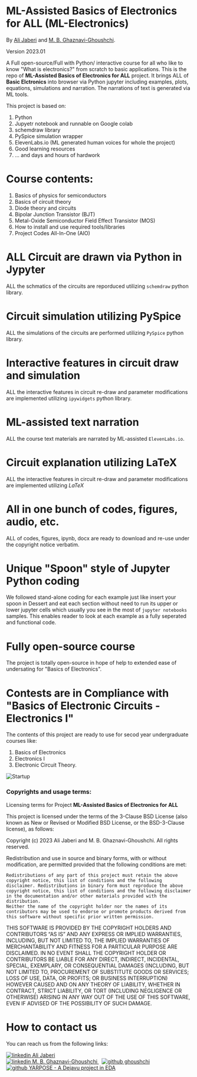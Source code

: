 # ML-Assisted Basics of Electronics for ALL (ML-Electronics)
By [Ali Jaberi](https://www.linkedin.com/in/alijaberii/) and [M. B. Ghaznavi-Ghoushchi](https://www.linkedin.com/in/ghaznavi-ghoushchi/).

Version 2023.01

A Full open-source/Full with Python/ interactive course for all who like to know "What is electronics?" from scratch to basic applications.
This is the repo of **ML-Assisted Basics of Electronics for ALL**  project. It brings ALL of **Basic Elctronics** into browser via Python jupyter including examples, plots, equations, simulations and narration. The narrations of text is generated via ML tools.


This project is based on:

1. Python
2. Jupyetr notebook and runnable on Google colab
3. schemdraw library
4. PySpice simulation wrapper
5. ElevenLabs.io (ML generated human voices for whole the project)
6. Good learning resources
7. ... and days and hours of hardwork 



# Course contents:

1. Basics of physics for semiconductors
2. Basics of circuit theory 
3. Diode theory and circuits
4. Bipolar Junction Transistor (BJT)
5. Metal-Oxide Semiconductor Field Effect Transistor (MOS)
6. How to install and use required tools/libraries
7. Project Codes All-In-One (AIO)

# ALL Circuit are drawn via Python in Jypyter
ALL the schmatics of the circuits are reporduced utilizing ```schemdraw``` python library.

# Circuit simulation utilizing PySpice
ALL the simulations of the circuits are performed utilizing ```PySpice``` python library.

# Interactive features in circuit draw and simulation
ALL the interactive features in circuit re-draw and parameter modifications are implemented utilizing ```ipywidgets``` python library.

# ML-assisted text narration
ALL the course text materials are narrated by ML-assisted  ```ElevenLabs.io```.

# Circuit explanation utilizing LaTeX
ALL the interactive features in circuit re-draw and parameter modifications are implemented utilizing $LaTeX$ 

# All in one bunch of codes, figures, audio, etc.
ALL of codes, figures, ipynb, docx are ready to download and re-use under the copyright notice verbatim. 

# Unique "Spoon" style of Jupyter Python coding 
We followed stand-alone coding for each example just like insert your spoon in Dessert and eat each section without need to run its upper or lower jupyter cells which usually you see in the most of ```jupyter notebooks``` samples. This enables reader to look at each example as a fully seperated and functional code.

# Fully open-source course
The project is totally open-source in hope of help to extended ease of undersating for "Basics of Electronics".

# Contests are in Compliance with "Basics of Electronic Circuits - Electronics I"
The contents of this project are ready to use for secod year undergraduate courses like:
 1. Basics of Electronics
 2. Electronics I
 3. Electronic Circuit Theory.



![Startup](media/ML-Electronics.gif)



### Copyrights and usage terms:
Licensing terms for Project **ML-Assisted Basics of Electronics for ALL**

This project is licensed under the terms of the 3-Clause BSD License (also known as New or Revised or Modified BSD License, or the BSD-3-Clause license), as follows:

Copyright (c) 2023 Ali Jaberi and M. B. Ghaznavi-Ghoushchi. All rights reserved.

Redistribution and use in source and binary forms, with or without modification, are permitted provided that the following conditions are met:
```
Redistributions of any part of this project must retain the above copyright notice, this list of conditions and the following disclaimer. Redistributions in binary form must reproduce the above copyright notice, this list of conditions and the following disclaimer in the documentation and/or other materials provided with the distribution.
Neither the name of the copyright holder nor the names of its contributors may be used to endorse or promote products derived from this software without specific prior written permission.
```

THIS SOFTWARE IS PROVIDED BY THE COPYRIGHT HOLDERS AND CONTRIBUTORS “AS IS” AND ANY EXPRESS OR IMPLIED WARRANTIES, INCLUDING, BUT NOT LIMITED TO, THE IMPLIED WARRANTIES OF MERCHANTABILITY AND FITNESS FOR A PARTICULAR PURPOSE ARE DISCLAIMED. IN NO EVENT SHALL THE COPYRIGHT HOLDER OR CONTRIBUTORS BE LIABLE FOR ANY DIRECT, INDIRECT, INCIDENTAL, SPECIAL, EXEMPLARY, OR CONSEQUENTIAL DAMAGES (INCLUDING, BUT NOT LIMITED TO, PROCUREMENT OF SUBSTITUTE GOODS OR SERVICES; LOSS OF USE, DATA, OR PROFITS; OR BUSINESS INTERRUPTION) HOWEVER CAUSED AND ON ANY THEORY OF LIABILITY, WHETHER IN CONTRACT, STRICT LIABILITY, OR TORT (INCLUDING NEGLIGENCE OR OTHERWISE) ARISING IN ANY WAY OUT OF THE USE OF THIS SOFTWARE, EVEN IF ADVISED OF THE POSSIBILITY OF SUCH DAMAGE.

# How to contact us
You can reach us from the following links:


<p>
  <a href="https://www.linkedin.com/in/ghaznavi-ghoushchi" rel="nofollow noreferrer">
    <img src="media/LI.png" alt="linkedin"> Ali Jaberi
  </a>
  <br>
  <a href="https://www.linkedin.com/in/ghaznavi-ghoushchi" rel="nofollow noreferrer">
    <img src="media/LI.png" alt="linkedin"> M. B. Ghaznavi-Ghoushchi
  </a> &nbsp; 
  <a href="https://github.com/ghoushchi" rel="nofollow noreferrer">
    <img src="media/GH.png" alt="github"> ghoushchi
  </a><br><a href="https://github.com/yarpose" rel="nofollow noreferrer">
    <img src="media/GH.png" alt="github"> YARPOSE - A Dejavu project in EDA
  </a>
</p>
